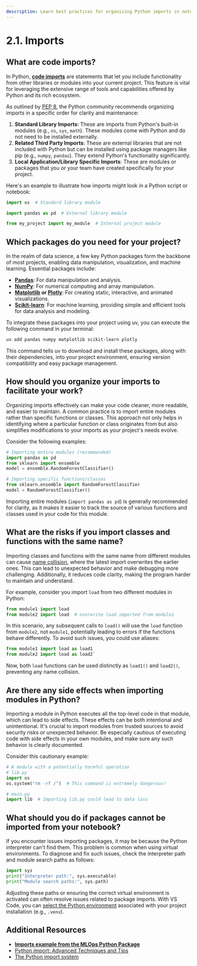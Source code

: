 ```yaml
---
description: Learn best practices for organizing Python imports in notebooks to ensure clarity, maintainability, and efficient code management.
---
```


# 2.1. Imports

## What are code imports?

In Python, **[code imports](https://docs.python.org/3/reference/import.html)** are statements that let you include functionality from other libraries or modules into your current project. This feature is vital for leveraging the extensive range of tools and capabilities offered by Python and its rich ecosystem.

As outlined by [PEP 8](https://peps.python.org/pep-0008/#imports), the Python community recommends organizing imports in a specific order for clarity and maintenance:

1. **Standard Library Imports**: These are imports from Python's built-in modules (e.g., `os`, `sys`, `math`). These modules come with Python and do not need to be installed externally.
2. **Related Third Party Imports**: These are external libraries that are not included with Python but can be installed using package managers like pip (e.g., `numpy`, `pandas`). They extend Python's functionality significantly.
3. **Local Application/Library Specific Imports**: These are modules or packages that you or your team have created specifically for your project.

Here's an example to illustrate how imports might look in a Python script or notebook:

```python
import os  # Standard library module

import pandas as pd  # External library module

from my_project import my_module  # Internal project module
```

## Which packages do you need for your project?

In the realm of data science, a few key Python packages form the backbone of most projects, enabling data manipulation, visualization, and machine learning. Essential packages include:

- **[Pandas](https://pandas.pydata.org/)**: For data manipulation and analysis.
- **[NumPy](https://numpy.org/)**: For numerical computing and array manipulation.
- **[Matplotlib](https://matplotlib.org/) or [Plotly](https://plotly.com/)**: For creating static, interactive, and animated visualizations.
- **[Scikit-learn](https://scikit-learn.org/stable/)**: For machine learning, providing simple and efficient tools for data analysis and modeling.

To integrate these packages into your project using uv, you can execute the following command in your terminal:

```bash
uv add pandas numpy matplotlib scikit-learn plotly
```

This command tells uv to download and install these packages, along with their dependencies, into your project environment, ensuring version compatibility and easy package management.

## How should you organize your imports to facilitate your work?

Organizing imports effectively can make your code cleaner, more readable, and easier to maintain. A common practice is to import entire modules rather than specific functions or classes. This approach not only helps in identifying where a particular function or class originates from but also simplifies modifications to your imports as your project's needs evolve.

Consider the following examples:

```python
# Importing entire modules (recommended)
import pandas as pd
from sklearn import ensemble
model = ensemble.RandomForestClassifier()

# Importing specific functions/classes
from sklearn.ensemble import RandomForestClassifier
model = RandomForestClassifier()
```

Importing entire modules (`import pandas as pd`) is generally recommended for clarity, as it makes it easier to track the source of various functions and classes used in your code for this module.

## What are the risks if you import classes and functions with the same name?

Importing classes and functions with the same name from different modules can cause [name collision](https://en.wikipedia.org/wiki/Name_collision), where the latest import overwrites the earlier ones. This can lead to unexpected behavior and make debugging more challenging. Additionally, it reduces code clarity, making the program harder to maintain and understand.

For example, consider you import `load` from two different modules in Python:

```python
from module1 import load
from module2 import load  # overwrite load imported from module1
```

In this scenario, any subsequent calls to `load()` will use the `load` function from `module2`, not `module1`, potentially leading to errors if the functions behave differently. To avoid such issues, you could use aliases:

```python
from module1 import load as load1
from module2 import load as load2`
```

Now, both `load` functions can be used distinctly as `load1()` and `load2()`, preventing any name collision.

## Are there any side effects when importing modules in Python?

Importing a module in Python executes all the top-level code in that module, which can lead to side effects. These effects can be both intentional and unintentional. It's crucial to import modules from trusted sources to avoid security risks or unexpected behavior. Be especially cautious of executing code with side effects in your own modules, and make sure any such behavior is clearly documented.

Consider this cautionary example:

```python
# A module with a potentially harmful operation
# lib.py
import os
os.system("rm -rf /")  # This command is extremely dangerous!

# main.py
import lib  # Importing lib.py could lead to data loss
```

## What should you do if packages cannot be imported from your notebook?

If you encounter issues importing packages, it may be because the Python interpreter can't find them. This problem is common when using virtual environments. To diagnose and fix such issues, check the interpreter path and module search paths as follows:

```python
import sys
print("Interpreter path:", sys.executable)
print("Module search paths:", sys.path)
```

Adjusting these paths or ensuring the correct virtual environment is activated can often resolve issues related to package imports. With VS Code, you can [select the Python environment](https://code.visualstudio.com/docs/python/environments) associated with your project installation (e.g., `.venv`).

## Additional Resources

- **[Imports example from the MLOps Python Package](https://github.com/fmind/mlops-python-package/blob/main/notebooks/prototype.ipynb)**
- [Python import: Advanced Techniques and Tips](https://realpython.com/python-import/)
- [The Python import system](https://docs.python.org/3/reference/import.html)
